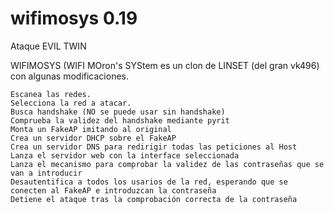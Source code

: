 ﻿# wifimosys 0.19
Ataque EVIL TWIN

WIFIMOSYS (WIFI MOron's SYStem es un clon de LINSET (del gran vk496) con algunas modificaciones.

    Escanea las redes.
    Selecciona la red a atacar.
    Busca handshake (NO se puede usar sin handshake)
    Comprueba la validez del handshake mediante pyrit
    Monta un FakeAP imitando al original
    Crea un servidor DHCP sobre el FakeAP
    Crea un servidor DNS para redirigir todas las peticiones al Host
    Lanza el servidor web con la interface seleccionada
    Lanza el mecanismo para comprobar la validez de las contraseñas que se van a introducir
    Desautentifica a todos los usarios de la red, esperando que se conecten al FakeAP e introduzcan la contraseña
    Detiene el ataque tras la comprobación correcta de la contraseña
